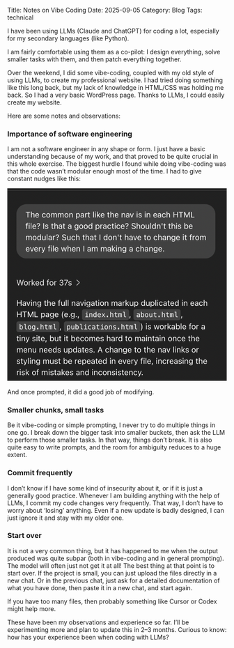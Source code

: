 Title: Notes on Vibe Coding
Date: 2025-09-05
Category: Blog
Tags: technical


I have been using LLMs (Claude and ChatGPT) for coding a lot, especially for my secondary languages (like Python).

I am fairly comfortable using them as a co-pilot: I design everything, solve smaller tasks with them, and then patch everything together.

Over the weekend, I did some vibe-coding, coupled with my old style of using LLMs, to create my professional website. I had tried doing something like this long back, but my lack of knowledge in HTML/CSS was holding me back. So I had a very basic WordPress page. Thanks to LLMs, I could easily create my website.

Here are some notes and observations:

<h3>Importance of software engineering</h3>

I am not a software engineer in any shape or form. I just have a basic understanding because of my work, and that proved to be quite crucial in this whole exercise. The biggest hurdle I found while doing vibe-coding was that the code wasn’t modular enough most of the time. I had to give constant nudges like this:

[![Don't just vibe code.](/images/posts/2025-09-05-notes-vibecoding/vibe_nudge.png)](/images/posts/2025-09-05-notes-vibecoding/vibe_nudge.png)


And once prompted, it did a good job of modifying.

<h3>Smaller chunks, small tasks</h3>

Be it vibe-coding or simple prompting, I never try to do multiple things in one go. I break down the bigger task into smaller buckets, then ask the LLM to perform those smaller tasks. In that way, things don’t break. It is also quite easy to write prompts, and the room for ambiguity reduces to a huge extent.

<h3>Commit frequently</h3>

I don’t know if I have some kind of insecurity about it, or if it is just a generally good practice. Whenever I am building anything with the help of LLMs, I commit my code changes very frequently. That way, I don’t have to worry about ‘losing’ anything. Even if a new update is badly designed, I can just ignore it and stay with my older one.

<h3>Start over</h3>

It is not a very common thing, but it has happened to me when the output produced was quite subpar (both in vibe-coding and in general prompting). The model will often just not get it at all! The best thing at that point is to start over. If the project is small, you can just upload the files directly in a new chat. Or in the previous chat, just ask for a detailed documentation of what you have done, then paste it in a new chat, and start again.  

If you have too many files, then probably something like Cursor or Codex might help more.


These have been my observations and experience so far. I’ll be experimenting more and plan to update this in 2–3 months. Curious to know: how has your experience been when coding with LLMs?
